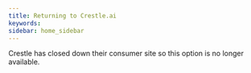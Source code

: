 ```yaml
---
title: Returning to Crestle.ai
keywords:
sidebar: home_sidebar
---
```


Crestle has closed down their consumer site so this option is no longer available.
